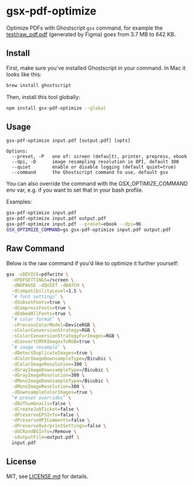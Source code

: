 # gsx-pdf-optimize

Optimize PDFs with Ghostscript `gsx` command, for example the [test/raw_pdf.pdf](test/raw_pdf.pdf) (generated by Figma) goes from 3.7 MB to 642 KB.

## Install

First, make sure you've installed Ghostscript in your command. In Mac it looks like this:

```sh
brew install ghostscript
```

Then, install this tool globally:

```sh
npm install gsx-pdf-optimize --global
```

## Usage

```
gsx-pdf-optimize input.pdf [output.pdf] [opts]

Options:
  --preset, -P   one of: screen (default), printer, prepress, ebook
  --dpi, -D      image resampling resolution in DPI, default 300
  --quiet        enable or disable logging (default quiet=true)
  --command      the Ghostscript command to use, default gsx
```

You can also override the command with the GSX_OPTIMIZE_COMMAND env var, e.g. if you want to set that in your bash profile.

Examples:

```sh
gsx-pdf-optimize input.pdf
gsx-pdf-optimize input.pdf output.pdf
gsx-pdf-optimize input.pdf --preset=ebook --dpi=96
GSX_OPTIMIZE_COMMAND=gs gsx-pdf-optimize input.pdf output.pdf
```

## Raw Command

Below is the raw command if you'd like to optimize it further yourself:

```sh
gsx -sDEVICE=pdfwrite \
  -dPDFSETTINGS=/screen \
  -dNOPAUSE -dQUIET -dBATCH \
  -dCompatibilityLevel=1.5 \
  `# font settings` \
  -dSubsetFonts=true \
  -dCompressFonts=true \
  -dEmbedAllFonts=true \
  `# color format` \
  -sProcessColorModel=DeviceRGB \
  -sColorConversionStrategy=RGB \
  -sColorConversionStrategyForImages=RGB \
  -dConvertCMYKImagesToRGB=true \
  `# image resample` \
  -dDetectDuplicateImages=true \
  -dColorImageDownsampleType=/Bicubic \
  -dColorImageResolution=300 \
  -dGrayImageDownsampleType=/Bicubic \
  -dGrayImageResolution=300 \
  -dMonoImageDownsampleType=/Bicubic \
  -dMonoImageResolution=300 \
  -dDownsampleColorImages=true \
  `# preset overrides` \
  -dDoThumbnails=false \
  -dCreateJobTicket=false \
  -dPreserveEPSInfo=false \
  -dPreserveOPIComments=false \
  -dPreserveOverprintSettings=false \
  -dUCRandBGInfo=/Remove \
  -sOutputFile=output.pdf \
  input.pdf
```

## License

MIT, see [LICENSE.md](http://github.com/mattdesl/gsx-pdf-optimize/blob/master/LICENSE.md) for details.
